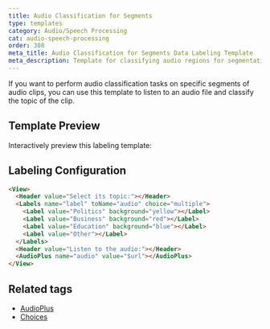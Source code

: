 ```yaml
---
title: Audio Classification for Segments
type: templates
category: Audio/Speech Processing
cat: audio-speech-processing
order: 308
meta_title: Audio Classification for Segments Data Labeling Template
meta_description: Template for classifying audio regions for segmentation tasks with Label Studio for your machine learning and data science projects.
---
```


If you want to perform audio classification tasks on specific segments of audio clips, you can use this template to listen to an audio file and classify the topic of the clip.

## Template Preview

Interactively preview this labeling template:

<div id="main-preview"></div>

## Labeling Configuration 

```html
<View>
  <Header value="Select its topic:"></Header>
  <Labels name="label" toName="audio" choice="multiple">
    <Label value="Politics" background="yellow"></Label>
    <Label value="Business" background="red"></Label>
    <Label value="Education" background="blue"></Label>
    <Label value="Other"></Label>
  </Labels>
  <Header value="Listen to the audio:"></Header>
  <AudioPlus name="audio" value="$url"></AudioPlus>
</View>
```

## Related tags

- [AudioPlus](/tags/audioplus.html)
- [Choices](/tags/choices.html)